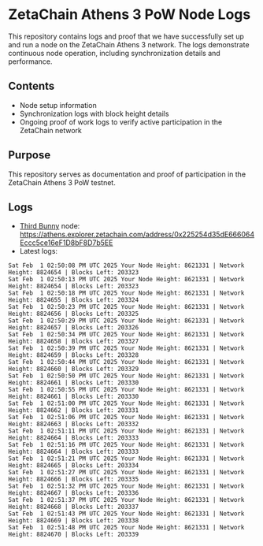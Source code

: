 # ZetaChain Athens 3 PoW Node Logs
This repository contains logs and proof that we have successfully set up and run a node on the ZetaChain Athens 3 network. The logs demonstrate continuous node operation, including synchronization details and performance.

## Contents
- Node setup information
- Synchronization logs with block height details
- Ongoing proof of work logs to verify active participation in the ZetaChain network

## Purpose
This repository serves as documentation and proof of participation in the ZetaChain Athens 3 PoW testnet.

## Logs

- [Third Bunny](https://thirdbunny.xyz/) node: https://athens.explorer.zetachain.com/address/0x225254d35dE666064Eccc5ce16eF1D8bF8D7b5EE
- Latest logs:
```
Sat Feb  1 02:50:08 PM UTC 2025 Your Node Height: 8621331 | Network Height: 8824654 | Blocks Left: 203323
Sat Feb  1 02:50:13 PM UTC 2025 Your Node Height: 8621331 | Network Height: 8824654 | Blocks Left: 203323
Sat Feb  1 02:50:18 PM UTC 2025 Your Node Height: 8621331 | Network Height: 8824655 | Blocks Left: 203324
Sat Feb  1 02:50:23 PM UTC 2025 Your Node Height: 8621331 | Network Height: 8824656 | Blocks Left: 203325
Sat Feb  1 02:50:29 PM UTC 2025 Your Node Height: 8621331 | Network Height: 8824657 | Blocks Left: 203326
Sat Feb  1 02:50:34 PM UTC 2025 Your Node Height: 8621331 | Network Height: 8824658 | Blocks Left: 203327
Sat Feb  1 02:50:39 PM UTC 2025 Your Node Height: 8621331 | Network Height: 8824659 | Blocks Left: 203328
Sat Feb  1 02:50:44 PM UTC 2025 Your Node Height: 8621331 | Network Height: 8824660 | Blocks Left: 203329
Sat Feb  1 02:50:50 PM UTC 2025 Your Node Height: 8621331 | Network Height: 8824661 | Blocks Left: 203330
Sat Feb  1 02:50:55 PM UTC 2025 Your Node Height: 8621331 | Network Height: 8824661 | Blocks Left: 203330
Sat Feb  1 02:51:00 PM UTC 2025 Your Node Height: 8621331 | Network Height: 8824662 | Blocks Left: 203331
Sat Feb  1 02:51:06 PM UTC 2025 Your Node Height: 8621331 | Network Height: 8824663 | Blocks Left: 203332
Sat Feb  1 02:51:11 PM UTC 2025 Your Node Height: 8621331 | Network Height: 8824664 | Blocks Left: 203333
Sat Feb  1 02:51:16 PM UTC 2025 Your Node Height: 8621331 | Network Height: 8824664 | Blocks Left: 203333
Sat Feb  1 02:51:21 PM UTC 2025 Your Node Height: 8621331 | Network Height: 8824665 | Blocks Left: 203334
Sat Feb  1 02:51:27 PM UTC 2025 Your Node Height: 8621331 | Network Height: 8824666 | Blocks Left: 203335
Sat Feb  1 02:51:32 PM UTC 2025 Your Node Height: 8621331 | Network Height: 8824667 | Blocks Left: 203336
Sat Feb  1 02:51:37 PM UTC 2025 Your Node Height: 8621331 | Network Height: 8824668 | Blocks Left: 203337
Sat Feb  1 02:51:43 PM UTC 2025 Your Node Height: 8621331 | Network Height: 8824669 | Blocks Left: 203338
Sat Feb  1 02:51:48 PM UTC 2025 Your Node Height: 8621331 | Network Height: 8824670 | Blocks Left: 203339
```
